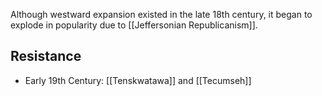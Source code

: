 Although westward expansion existed in the late 18th century, it began to explode in popularity due to [[Jeffersonian Republicanism]].
## Resistance
- Early 19th Century: [[Tenskwatawa]] and [[Tecumseh]]